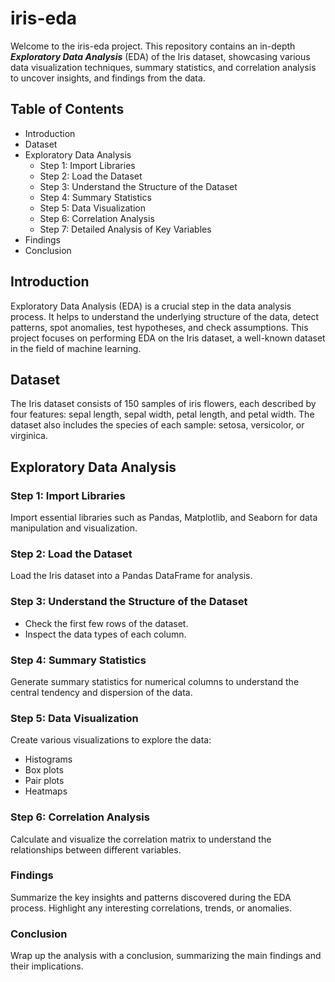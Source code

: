 # iris-eda

Welcome to the iris-eda project. This repository contains an in-depth ***Exploratory Data Analysis*** (EDA) of the Iris dataset, showcasing various data visualization techniques, summary statistics, and correlation analysis to uncover insights, and findings from the data. 

## Table of Contents
- Introduction
- Dataset
- Exploratory Data Analysis
  - Step 1: Import Libraries
  - Step 2: Load the Dataset
  - Step 3: Understand the Structure of the Dataset
  - Step 4: Summary Statistics
  - Step 5: Data Visualization
  - Step 6: Correlation Analysis
  - Step 7: Detailed Analysis of Key Variables
- Findings
- Conclusion

## Introduction
Exploratory Data Analysis (EDA) is a crucial step in the data analysis process. It helps to understand the underlying structure of the data, detect patterns, spot anomalies, test hypotheses, and check assumptions. This project focuses on performing EDA on the Iris dataset, a well-known dataset in the field of machine learning.

## Dataset
The Iris dataset consists of 150 samples of iris flowers, each described by four features: sepal length, sepal width, petal length, and petal width. The dataset also includes the species of each sample: setosa, versicolor, or virginica.

## Exploratory Data Analysis
### Step 1: Import Libraries
Import essential libraries such as Pandas, Matplotlib, and Seaborn for data manipulation and visualization.
### Step 2: Load the Dataset
Load the Iris dataset into a Pandas DataFrame for analysis.
### Step 3: Understand the Structure of the Dataset
+ Check the first few rows of the dataset.
+ Inspect the data types of each column.
### Step 4: Summary Statistics
Generate summary statistics for numerical columns to understand the central tendency and dispersion of the data.
### Step 5: Data Visualization
Create various visualizations to explore the data:

+ Histograms
+ Box plots
+ Pair plots
+ Heatmaps
### Step 6: Correlation Analysis
Calculate and visualize the correlation matrix to understand the relationships between different variables.
### Findings 
Summarize the key insights and patterns discovered during the EDA process. Highlight any interesting correlations, trends, or anomalies.
### Conclusion
Wrap up the analysis with a conclusion, summarizing the main findings and their implications.
